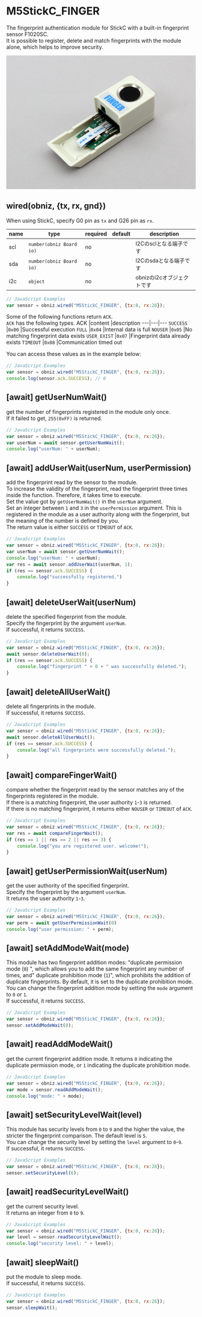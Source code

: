 # M5StickC_FINGER

The fingerprint authentication module for StickC with a built-in fingerprint sensor F1020SC.  
It is possible to register, delete and match fingerprints with the module alone, which helps to improve security.  

![](./image.jpg)

## wired(obniz, {tx, rx, gnd})
When using StickC, specify G0 pin as `tx` and G26 pin as `rx`.

name | type | required | default | description
--- | --- | --- | --- | ---
scl | `number(obniz Board io)` | no |  &nbsp; | I2Cのsclとなる端子です
sda | `number(obniz Board io)` | no | &nbsp;  | I2Cのsdaとなる端子です
i2c | `object` | no | &nbsp;  | obnizのi2cオブジェクトです

```javascript
// JavaScript Examples
var sensor = obniz.wired("M5StickC_FINGER", {tx:0, rx:26});
```

Some of the following functions return `ACK`.  
`ACK` has the following types.
ACK |content |description
---|---|---
`SUCCESS` |`0x00` |Successful execution
`FULL` |`0x04` |Internal data is full
`NOUSER` |`0x05` |No matching fingerprint data exists
`USER_EXIST` |`0x07` |Fingerprint data already exists
`TIMEOUT` |`0x08` |Communication timed out

You can access these values as in the example below:
```javascript
// JavaScript Examples
var sensor = obniz.wired("M5StickC_FINGER", {tx:0, rx:26});
console.log(sensor.ack.SUCCESS); // 0
```


## [await] getUserNumWait()
get the number of fingerprints registered in the module only once.  
If it failed to get, `255(0xFF)` is returned.  

```javascript
// JavaScript Examples
var sensor = obniz.wired("M5StickC_FINGER", {tx:0, rx:26});
var userNum = await sensor.getUserNumWait();
console.log("userNum: " + userNum);
```


## [await] addUserWait(userNum, userPermission)
add the fingerprint read by the sensor to the module.  
To increase the validity of the fingerprint, read the fingerprint three times inside the function. Therefore, it takes time to execute.  
Set the value got by `getUserNumWait()` in the `userNum` argument.  
Set an integer between `1` and `3` in the `userPermission` argument. This is registered in the module as a user authority along with the fingerprint, but the meaning of the number is defined by you.  
The return value is either `SUCCESS` or `TIMEOUT` of `ACK`.  

```javascript
// JavaScript Examples
var sensor = obniz.wired("M5StickC_FINGER", {tx:0, rx:26});
var userNum = await sensor.getUserNumWait();
console.log("userNum: " + userNum);
var res = await sensor.addUserWait(userNum, 1);
if (res == sensor.ack.SUCCESS) {
    console.log("successfully registered.")
}
```


## [await] deleteUserWait(userNum)
delete the specified fingerprint from the module.  
Specify the fingerprint by the argument `userNum`.  
If successful, it returns `SUCCESS`.  

```javascript
// JavaScript Examples
var sensor = obniz.wired("M5StickC_FINGER", {tx:0, rx:26});
await sensor.deleteUserWait(0);
if (res == sensor.ack.SUCCESS) {
    console.log("fingerprint " + 0 + " was successfully deleted.");
}
```


## [await] deleteAllUserWait()
delete all fingerprints in the module.  
If successful, it returns `SUCCESS`.  

```javascript
// JavaScript Examples
var sensor = obniz.wired("M5StickC_FINGER", {tx:0, rx:26});
await sensor.deleteAllUserWait();
if (res == sensor.ack.SUCCESS) {
    console.log("all fingerprints were successfully deleted.");
}
```


## [await] compareFingerWait()
compare whether the fingerprint read by the sensor matches any of the fingerprints registered in the module.  
If there is a matching fingerprint, the user authority `1`-`3` is returned.  
If there is no matching fingerprint, it returns either `NOUSER` or `TIMEOUT` of `ACK`.  

```javascript
// JavaScript Examples
var sensor = obniz.wired("M5StickC_FINGER", {tx:0, rx:26});
var res = await compareFingerWait();
if (res == 1 || res == 2 || res == 3) {
    console.log("you are registered user. welcome!");
}
```


## [await] getUserPermissionWait(userNum)
get the user authority of the specified fingerprint.  
Specify the fingerprint by the argument `userNum`.  
It returns the user authority `1`-`3`.  

```javascript
// JavaScript Examples
var sensor = obniz.wired("M5StickC_FINGER", {tx:0, rx:26});
var perm = await getUserPermissionWait(0)
console.log("user permission: " + perm);
```


## [await] setAddModeWait(mode)
This module has two fingerprint addition modes: "duplicate permission mode (`0`) ", which allows you to add the same fingerprint any number of times, and" duplicate prohibition mode (`1`)", which prohibits the addition of duplicate fingerprints. By default, it is set to the duplicate prohibition mode.  
You can change the fingerprint addition mode by setting the `mode` argument to `0` or `1`.  
If successful, it returns `SUCCESS`.  

```javascript
// JavaScript Examples
var sensor = obniz.wired("M5StickC_FINGER", {tx:0, rx:26});
sensor.setAddModeWait(0);
```


## [await] readAddModeWait()
get the current fingerprint addition mode.
It returns `0` indicating the duplicate permission mode, or `1` indicating the duplicate prohibition mode.  

```javascript
// JavaScript Examples
var sensor = obniz.wired("M5StickC_FINGER", {tx:0, rx:26});
var mode = sensor.readAddModeWait();
console.log("mode: " + mode);
```


## [await] setSecurityLevelWait(level)
This module has security levels from `0` to `9` and the higher the value, the stricter the fingerprint comparison. The default level is `5`.  
You can change the security level by setting the `level` argument to `0`-`9`.  
If successful, it returns `SUCCESS`.  

```javascript
// JavaScript Examples
var sensor = obniz.wired("M5StickC_FINGER", {tx:0, rx:26});
sensor.setSecurityLevel(6);
```


## [await] readSecurityLevelWait()
get the current security level.  
It returns an integer from `0` to `9`.  

```javascript
// JavaScript Examples
var sensor = obniz.wired("M5StickC_FINGER", {tx:0, rx:26});
var level = sensor.readSecurityLevelWait();
console.log("security level: " + level);
```


## [await] sleepWait()
put the module to sleep mode.  
If successful, it returns `SUCCESS`.  

```javascript
// JavaScript Examples
var sensor = obniz.wired("M5StickC_FINGER", {tx:0, rx:26});
sensor.sleepWait();
```